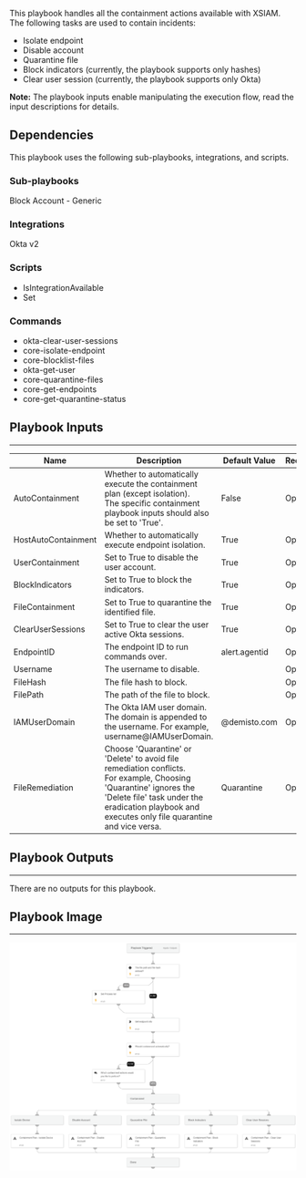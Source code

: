 This playbook handles all the containment actions available with XSIAM.
The following tasks are used to contain incidents:
* Isolate endpoint
* Disable account
* Quarantine file
* Block indicators (currently, the playbook supports only hashes)
* Clear user session (currently, the playbook supports only Okta)

**Note:** The playbook inputs enable manipulating the execution flow, read the input descriptions for details.

## Dependencies
This playbook uses the following sub-playbooks, integrations, and scripts.

### Sub-playbooks
Block Account - Generic

### Integrations
Okta v2

### Scripts
* IsIntegrationAvailable
* Set

### Commands
* okta-clear-user-sessions
* core-isolate-endpoint
* core-blocklist-files
* okta-get-user
* core-quarantine-files
* core-get-endpoints
* core-get-quarantine-status

## Playbook Inputs
---

| **Name** | **Description** | **Default Value** | **Required** |
| --- | --- | --- | --- |
| AutoContainment | Whether to automatically execute the containment plan \(except isolation\).<br/>The specific containment playbook inputs should also be set to 'True'. | False | Optional |
| HostAutoContainment | Whether to automatically execute endpoint isolation. | True | Optional |
| UserContainment | Set to True to disable the user account. | True | Optional |
| BlockIndicators | Set to True to block the indicators. | True | Optional |
| FileContainment | Set to True to quarantine the identified file. | True | Optional |
| ClearUserSessions | Set to True to clear the user active Okta sessions. | True | Optional |
| EndpointID | The endpoint ID to run commands over. | alert.agentid | Optional |
| Username | The username to disable. |  | Optional |
| FileHash | The file hash to block. |  | Optional |
| FilePath | The path of the file to block. |  | Optional |
| IAMUserDomain | The Okta IAM user domain. The domain is appended to the username. For example, username@IAMUserDomain. | @demisto.com | Optional |
| FileRemediation | Choose 'Quarantine' or 'Delete'  to avoid file remediation conflicts. <br/>For example, Choosing 'Quarantine' ignores the 'Delete file' task under the eradication playbook and executes only file quarantine and vice versa. | Quarantine | Optional |

## Playbook Outputs
---
There are no outputs for this playbook.

## Playbook Image
---
![Containment Plan](https://raw.githubusercontent.com/demisto/content/f3d7d9140f4d82efde1704ed92b8de3176c35b2e/Packs/CommonPlaybooks/doc_files/Containment_Plan.png)
